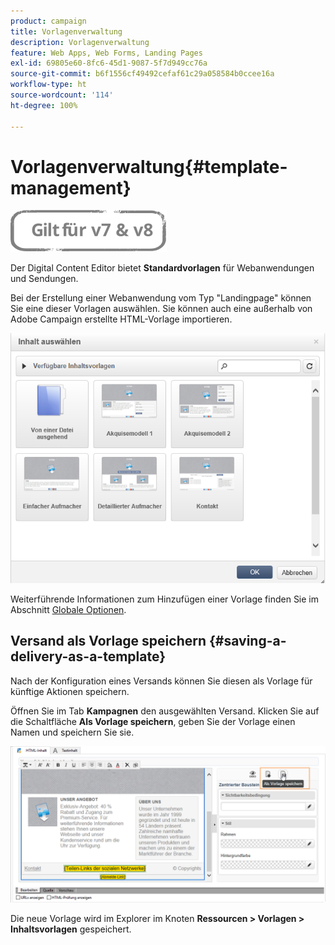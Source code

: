 ```yaml
---
product: campaign
title: Vorlagenverwaltung
description: Vorlagenverwaltung
feature: Web Apps, Web Forms, Landing Pages
exl-id: 69805e60-8fc6-45d1-9087-5f7d949cc76a
source-git-commit: b6f1556cf49492cefaf61c29a058584b0ccee16a
workflow-type: ht
source-wordcount: '114'
ht-degree: 100%

---
```


# Vorlagenverwaltung{#template-management}

![](../../assets/common.svg)

Der Digital Content Editor bietet **Standardvorlagen** für Webanwendungen und Sendungen.

Bei der Erstellung einer Webanwendung vom Typ &quot;Landingpage&quot; können Sie eine dieser Vorlagen auswählen. Sie können auch eine außerhalb von Adobe Campaign erstellte HTML-Vorlage importieren.

![](assets/dce_popup_templatechoice.png)

Weiterführende Informationen zum Hinzufügen einer Vorlage finden Sie im Abschnitt [Globale Optionen](content-editor-interface.md#global-options).

## Versand als Vorlage speichern {#saving-a-delivery-as-a-template}

Nach der Konfiguration eines Versands können Sie diesen als Vorlage für künftige Aktionen speichern.

Öffnen Sie im Tab **Kampagnen** den ausgewählten Versand. Klicken Sie auf die Schaltfläche **Als Vorlage speichern**, geben Sie der Vorlage einen Namen und speichern Sie sie.

![](assets/dce_save_model.png)

Die neue Vorlage wird im Explorer im Knoten **Ressourcen > Vorlagen > Inhaltsvorlagen** gespeichert.

